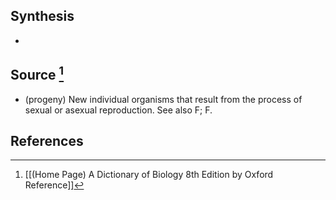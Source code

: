 ## Synthesis
- 
## Source [^1]
- (progeny) New individual organisms that result from the process of sexual or asexual reproduction. See also F; F.
## References

[^1]: [[(Home Page) A Dictionary of Biology 8th Edition by Oxford Reference]]
